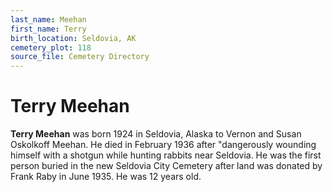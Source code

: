 ```yaml
---
last_name: Meehan
first_name: Terry
birth_location: Seldovia, AK
cemetery_plot: 118
source_file: Cemetery Directory
---
```

# Terry Meehan

**Terry Meehan** was born 1924 in Seldovia, Alaska to Vernon and Susan
Oskolkoff Meehan. He died in February 1936 after "dangerously wounding
himself with a shotgun while hunting rabbits near Seldovia. He was the
first person buried in the new Seldovia City Cemetery after land was
donated by Frank Raby in June 1935. He was 12 years old.

